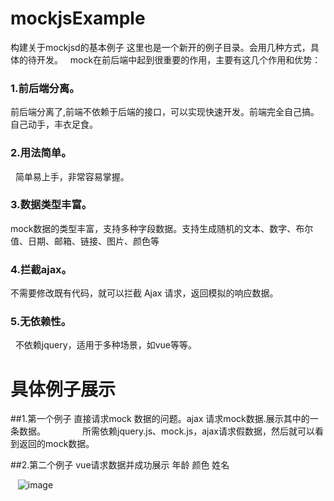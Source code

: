 # mockjsExample
构建关于mockjsd的基本例子
   这里也是一个新开的例子目录。会用几种方式，具体的待开发。
    mock在前后端中起到很重要的作用，主要有这几个作用和优势：
    
### 1.前后端分离。

  前后端分离了,前端不依赖于后端的接口，可以实现快速开发。前端完全自己搞。自己动手，丰衣足食。
    
### 2.用法简单。
  
  简单易上手，非常容易掌握。
  
### 3.数据类型丰富。

  mock数据的类型丰富，支持多种字段数据。支持生成随机的文本、数字、布尔值、日期、邮箱、链接、图片、颜色等
  
### 4.拦截ajax。

  不需要修改既有代码，就可以拦截 Ajax 请求，返回模拟的响应数据。
  
### 5.无依赖性。
   
   不依赖jquery，适用于多种场景，如vue等等。
   
# 具体例子展示

  ##1.第一个例子  直接请求mock 数据的问题。ajax 请求mock数据.展示其中的一条数据。
               所需依赖jquery.js、mock.js，ajax请求假数据，然后就可以看到返回的mock数据。
 
  ##2.第二个例子 vue请求数据并成功展示 年龄 颜色 姓名
      
    ![image](https://github.com/well-monkey/mockjs/tree/master/img/vueExample.png)
